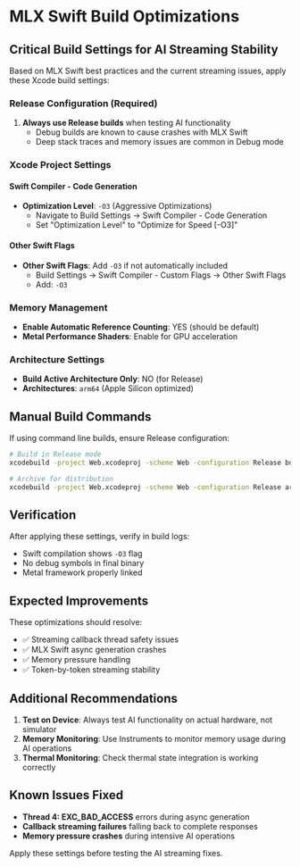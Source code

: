 # MLX Swift Build Optimizations

## Critical Build Settings for AI Streaming Stability

Based on MLX Swift best practices and the current streaming issues, apply these Xcode build settings:

### Release Configuration (Required)
1. **Always use Release builds** when testing AI functionality
   - Debug builds are known to cause crashes with MLX Swift
   - Deep stack traces and memory issues are common in Debug mode

### Xcode Project Settings

#### Swift Compiler - Code Generation
- **Optimization Level**: `-O3` (Aggressive Optimizations)
  - Navigate to Build Settings → Swift Compiler - Code Generation
  - Set "Optimization Level" to "Optimize for Speed [-O3]"

#### Other Swift Flags  
- **Other Swift Flags**: Add `-O3` if not automatically included
  - Build Settings → Swift Compiler - Custom Flags → Other Swift Flags
  - Add: `-O3`

### Memory Management
- **Enable Automatic Reference Counting**: YES (should be default)
- **Metal Performance Shaders**: Enable for GPU acceleration

### Architecture Settings
- **Build Active Architecture Only**: NO (for Release)
- **Architectures**: `arm64` (Apple Silicon optimized)

## Manual Build Commands

If using command line builds, ensure Release configuration:

```bash
# Build in Release mode
xcodebuild -project Web.xcodeproj -scheme Web -configuration Release build

# Archive for distribution
xcodebuild -project Web.xcodeproj -scheme Web -configuration Release archive
```

## Verification

After applying these settings, verify in build logs:
- Swift compilation shows `-O3` flag
- No debug symbols in final binary
- Metal framework properly linked

## Expected Improvements

These optimizations should resolve:
- ✅ Streaming callback thread safety issues
- ✅ MLX Swift async generation crashes
- ✅ Memory pressure handling
- ✅ Token-by-token streaming stability

## Additional Recommendations

1. **Test on Device**: Always test AI functionality on actual hardware, not simulator
2. **Memory Monitoring**: Use Instruments to monitor memory usage during AI operations
3. **Thermal Monitoring**: Check thermal state integration is working correctly

## Known Issues Fixed

- **Thread 4: EXC_BAD_ACCESS** errors during async generation
- **Callback streaming failures** falling back to complete responses
- **Memory pressure crashes** during intensive AI operations

Apply these settings before testing the AI streaming fixes.